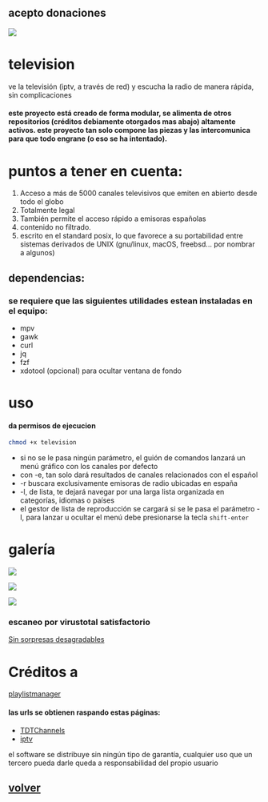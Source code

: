 ## acepto donaciones
<a href="https://www.paypal.me/60nza10"><img src="https://img.shields.io/badge/don-paypal-blue"></a> 

# television

ve la televisión (iptv, a través de red) y escucha la radio de manera rápida, sin complicaciones 

#### este proyecto está creado de forma modular, se alimenta de otros repositorios (créditos debiamente otorgados mas abajo) altamente activos. este proyecto tan solo compone las piezas y las intercomunica para que todo engrane (o eso se ha intentado).

# puntos a tener en cuenta:
1. Acceso a más de 5000 canales televisivos que emiten en abierto desde todo el globo
2. Totalmente legal
3. También permite el acceso rápido a emisoras españolas
4. contenido no filtrado.
5. escrito en el standard posix, lo que favorece a su portabilidad entre sistemas derivados de UNIX (gnu/linux, macOS, freebsd... por nombrar a algunos)

## dependencias:
### se requiere que las siguientes utilidades estean instaladas en el equipo:

- mpv
- gawk
- curl
- jq
- fzf
- xdotool (opcional) para ocultar ventana de fondo

# uso

#### da permisos de ejecucion
```sh
chmod +x television
```
- si no se le pasa ningún parámetro, el guión de comandos lanzará un menú gráfico con los canales por defecto
- con -e, tan solo dará resultados de canales relacionados con el español
- -r buscara exclusivamente emisoras de radio ubicadas en españa 
- -l, de lista, te dejará navegar por una larga lista organizada en categorías, idiomas o países
- el gestor de lista de reproducción se cargará si se le pasa el parámetro -l, para lanzar u ocultar el menú debe presionarse la tecla `shift-enter`

# galería

<a href="https://gitlab.com/khonsaloh/television/-/raw/master/capturas/20210227194546.png"><img src='https://gitlab.com/khonsaloh/television/-/raw/master/capturas/20210227194546.png'></a>

<a href="https://gitlab.com/khonsaloh/television/-/raw/master/capturas/20210227194343.png "><img src='https://gitlab.com/khonsaloh/television/-/raw/master/capturas/20210227194343.png '></a>

<a href="https://gitlab.com/khonsaloh/television/-/raw/master/capturas/tv-franc.png"><img src='https://gitlab.com/khonsaloh/television/-/raw/master/capturas/tv-franc.png'></a>

### escaneo por virustotal satisfactorio
<a href="https://www.virustotal.com/gui/file/2c6ea9bf164d3f3da0382501579f955dc8da39eeb32c1492cbf9c6cb91d71368/detection" target="_blank" rel="nofollow noopener noreferrer">Sin sorpresas desagradables</a>


# Créditos a
[playlistmanager](https://github.com/jonniek/mpv-playlistmanager)

#### las urls se obtienen raspando estas páginas:

- [TDTChannels](https://github.com/LaQuay/TDTChannels)
- [iptv](https://github.com/iptv-org/iptv)

el software se distribuye sin ningún tipo de garantía, cualquier uso que un tercero pueda darle queda a responsabilidad del propio usuario

## [**volver**](./)

